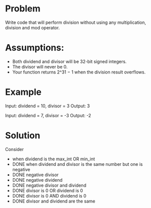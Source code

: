 # Problem
Write code that will perform division without using any multiplication, division and mod operator.

# Assumptions:
- Both dividend and divisor will be 32-bit signed integers.
- The divisor will never be 0.
- Your function returns 2^31 − 1 when the division result overflows.

# Example
Input: 	dividend = 10, divisor = 3
Output: 3

Input: 	dividend = 7, divisor = -3
Output: -2

# Solution

Consider
- when dividend is the max_int OR min_int
- DONE when dividend and divisor is the same number but one is negative
- DONE negative divisor
- DONE negative dividend
- DONE negative divisor and dividend 
- DONE divisor is 0 OR dividend is 0
- DONE divisor is 0 AND dividend is 0
- DONE divisor and dividend are the same
